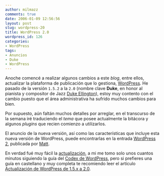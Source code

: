 ```yaml
---
author: milmazz
comments: true
date: 2006-01-09 12:56:56
layout: post
slug: wordpress-20
title: WordPress 2.0
wordpress_id: 126
categories:
- WordPress
tags:
- Anuncios
- Duke
- WordPress
---
```


Anoche comencé a realizar algunos cambios a este _blog_, entre ellos, actualizar la plataforma de publicación que lo gestiona, [WordPress](http://wordpress.org/). He pasado de la versión `1.5.2` a la `2.0` (nombre clave **Duke**, en honor al pianista y compositor de Jazz [Duke Ellington](http://www.dukeellington.com/)), estoy muy contento con el cambio puesto que el área administrativa ha sufrido muchos cambios para bien.

Por supuesto, aún faltán muchos detalles por arreglar, en el transcurso de la semana iré traduciendo el _tema_ que posee actualmente la bitácora y algunos _plugins_ que recien comienzo a utilizarlos.

El anuncio de la nueva versión, así como las características que incluye esta nueva versión de WordPress, puede encontrarlas en la entrada [WordPress 2](http://wordpress.org/development/2005/12/wp2/), publicada por [Matt](http://photomatt.net/).

En verdad fué muy fácil la [actualización](http://codex.wordpress.org/Upgrading_WordPress), a mi me tomo solo unos cuantos minutos siguiendo la guía del [Codex de WordPress](http://codex.wordpress.org/), pero si prefieres una guía en castellano y muy completa te recomiendo leer el artículo [Actualización de WordPress de 1.5.x a 2.0](http://86400.es/2005/12/27/actualizacion-de-wordpress-de-15x-a-20/).
